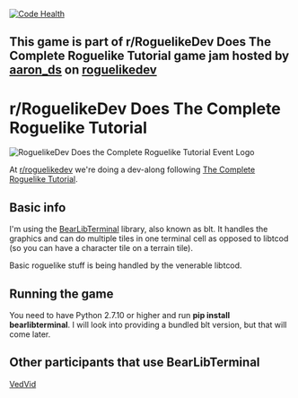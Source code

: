 [![Code Health](https://landscape.io/github/Zireael07/roguelikedev-does-the-complete-roguelike-tutorial/master/landscape.svg?style=flat)](https://landscape.io/github/Zireael07/roguelikedev-does-the-complete-roguelike-tutorial/master)

## This game is part of r/RoguelikeDev Does The Complete Roguelike Tutorial game jam hosted by [aaron_ds](https://www.reddit.com/user/aaron_ds) on [roguelikedev](www.reddit/com/r/roguelikedev)

# r/RoguelikeDev Does The Complete Roguelike Tutorial

![RoguelikeDev Does the Complete Roguelike Tutorial Event Logo](https://i.imgur.com/ksc9EW3.png)

At [r/roguelikedev](https://www.reddit.com/r/roguelikedev/) we're doing a dev-along following [The Complete Roguelike Tutorial](http://www.roguebasin.com/index.php?title=Complete_Roguelike_Tutorial,_using_python%2Blibtcod).

## Basic info

I'm using the [BearLibTerminal](https://bitbucket.org/cfyzium/bearlibterminal/overview) library, also known as blt. It handles the graphics and can do multiple tiles in one terminal cell as opposed to libtcod (so you can have a character tile on a terrain tile).

Basic roguelike stuff is being handled by the venerable libtcod.

## Running the game

You need to have Python 2.7.10 or higher and run **pip install bearlibterminal**. I will look into providing a bundled blt version, but that will come later.

## Other participants that use BearLibTerminal
[VedVid](https://github.com/VedVid/roguelikedev-does-the-complete-roguelike-tutorial)
